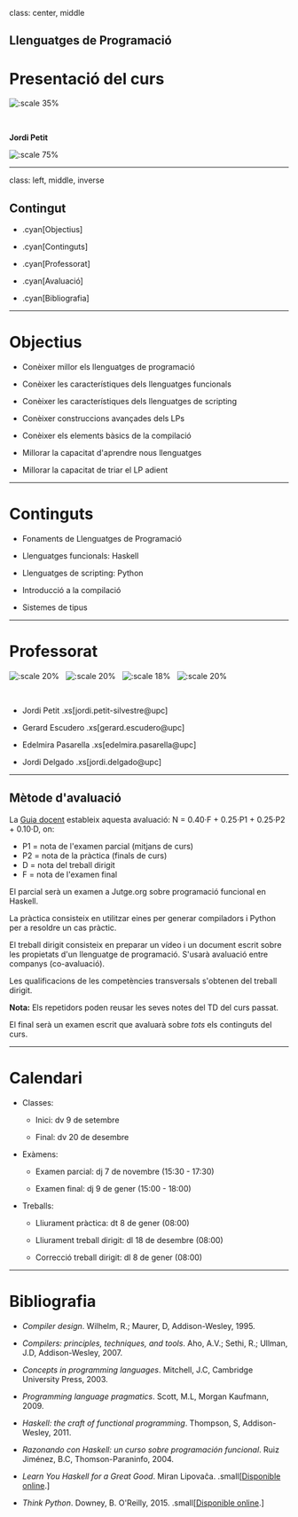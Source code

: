 class: center, middle

## Llenguatges de Programació

# Presentació del curs

![:scale 35%](figures/hello-world.png) 

<br>

**Jordi Petit**

![:scale 75%](figures/fib.png)

---
class: left, middle, inverse

## Contingut

- .cyan[Objectius]

- .cyan[Continguts]

- .cyan[Professorat]

- .cyan[Avaluació]

- .cyan[Bibliografia]

---

# Objectius

- Conèixer millor els llenguatges de programació

- Conèixer les característiques dels llenguatges funcionals

- Conèixer les característiques dels llenguatges de scripting

- Conèixer construccions avançades dels LPs

- Conèixer els elements bàsics de la compilació

- Millorar la capacitat d'aprendre nous llenguatges

- Millorar la capacitat de triar el LP adient

---

# Continguts

- Fonaments de Llenguatges de Programació

- Llenguatges funcionals: Haskell

- Llenguatges de scripting: Python

- Introducció a la compilació

- Sistemes de tipus

---

# Professorat


![:scale 20%](figures/profes/jpetit.png) &nbsp;
![:scale 20%](figures/profes/gescudero.png) &nbsp;
![:scale 18%](figures/profes/edelmira.png) &nbsp;
![:scale 20%](figures/profes/jdelgado.png) &nbsp;

<br>

- Jordi Petit .xs[jordi.petit-silvestre@upc]

- Gerard Escudero .xs[gerard.escudero@upc]

- Edelmira Pasarella .xs[edelmira.pasarella@upc]

- Jordi Delgado .xs[jordi.delgado@upc]

---

## Mètode d'avaluació

La [Guia docent](https://www.fib.upc.edu/ca/estudis/graus/grau-en-enginyeria-informatica/pla-destudis/assignatures/LP)
estableix aquesta avaluació: N = 0.40·F + 0.25·P1 + 0.25·P2 + 0.10·D,
on:

- P1 = nota de l'examen parcial (mitjans de curs)
- P2 = nota de la pràctica (finals de curs)
- D = nota del treball dirigit
- F = nota de l'examen final

El parcial serà un examen a Jutge.org sobre programació funcional en Haskell.

La pràctica consisteix en utilitzar eines per generar compiladors i
Python per a resoldre un cas pràctic.

El treball dirigit consisteix en preparar un vídeo i un document escrit sobre
les propietats d'un llenguatge de programació. S'usarà
avaluació entre companys (co-avaluació). 

Les qualificacions de les competències transversals s'obtenen del treball
dirigit.

**Nota:** Els repetidors poden reusar les seves notes
del TD del curs passat.

El final serà un examen escrit que avaluarà sobre *tots* els continguts
del curs.

---

# Calendari

- Classes:

    - Inici: dv 9 de setembre

    - Final: dv 20 de desembre

- Exàmens:

    - Examen parcial: dj 7 de novembre
        (15:30 - 17:30)

    - Examen final: dj 9 de gener
        (15:00 - 18:00)

- Treballs:

    - Lliurament pràctica: dt 8 de gener (08:00)

    - Lliurament treball dirigit: dl 18 de desembre (08:00)

    - Correcció treball dirigit: dl 8 de gener (08:00)

---

# Bibliografia

- *Compiler design*. Wilhelm, R.; Maurer, D, Addison-Wesley, 1995.

- *Compilers: principles, techniques, and tools*. Aho, A.V.; Sethi, R.;
Ullman, J.D, Addison-Wesley, 2007.

- *Concepts in programming languages*. Mitchell, J.C, Cambridge University Press, 2003.

- *Programming language pragmatics*. Scott, M.L, Morgan Kaufmann, 2009.

- *Haskell: the craft of functional programming*. Thompson, S, Addison-Wesley, 2011.

- *Razonando con Haskell: un curso sobre programación funcional*. Ruiz Jiménez, B.C,
Thomson-Paraninfo, 2004.

- *Learn You Haskell for a Great Good*. Miran Lipovaĉa. .small[[Disponible online](http://learnyouahaskell.com/).]

- *Think Python*. Downey, B. O'Reilly, 2015. .small[[Disponible online](https://greenteapress.com/wp/think-python-2e/).]


